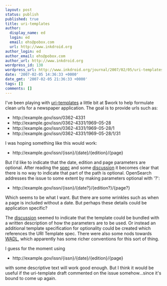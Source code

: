```yaml
---
layout: post
status: publish
published: true
title: uri-templates
author:
  display_name: ed
  login: ed
  email: ehs@pobox.com
  url: http://www.inkdroid.org
author_login: ed
author_email: ehs@pobox.com
author_url: http://www.inkdroid.org
wordpress_id: 138
wordpress_url: http://www.inkdroid.org/journal/2007/02/05/uri-templates/
date: '2007-02-05 14:36:33 +0000'
date_gmt: '2007-02-05 21:36:33 +0000'
tags: []
comments: []
---
```

<p>I've been playing with <a href="http://bitworking.org/news/URI_Templates">uri-templates</a> a little bit at $work to help formulate clean urls for a newspaper application. The goal is to provide urls such as:</p>
<ul>
<li>http://example.gov/issn/0362-4331</li>
<li>http://example.gov/issn/0362-4331/1969-05-28</li>
<li>http://example.gov/issn/0362-4331/1969-05-28/1</li>
<li>http://example.gov/issn/0362-4331/1969-05-28/1/31</li>
</ul>
<p>I was hoping something like this would work:</p>
<ul>
<li>http://example.gov/issn/{issn}/{date}/{edition}/{page}</li>
</ul>
<p>But I'd like to indicate that the date, edition and page parameters are optional. After reading the <a href="http://web.archive.org/web/20070208032916/http://www.ietf.org:80/internet-drafts/draft-gregorio-uritemplate-00.txt">spec</a> and some <a href="http://lists.w3.org/Archives/Public/uri/2006Nov/0048">discussion</a> it becomes clear that there is no way to indicate that part of the path is optional. OpenSearch addresses the issue to some extent by making parameters optional with '?':</p>
<ul>
<li>http://example.gov/issn/{issn}/{date?}/{edition?}/{page?}</li>
</ul>
<p>Which seems to be what I want. But there are some wrinkles such as when a page is included without a date. But perhaps these details could be application specific?</p>
<p>The <a href="http://lists.w3.org/Archives/Public/uri/2006Nov/0052">discussion</a> seemed to indicate that the template could be bundled with a written description of how the parameters are to be used. Or instead an additional template specification for optionality could be created which references the URI Template spec. There were also some nods towards <a href="https://wadl.dev.java.net/">WADL</a>, which apparently has some richer conventions for this sort of thing.</p>
<p>I guess for the moment using</p>
<ul>
<li>http://example.gov/issn/{issn}/{date}/{edition}/{page}</li>
</ul>
<p>with some descriptive text will work good enough. But I think it would be useful if the uri-template draft commented on the issue somehow...since it's bound to come up again.</p>
